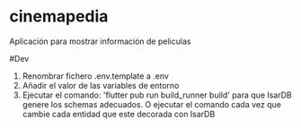 # cinemapedia
Aplicación para mostrar información de peliculas

#Dev

1. Renombrar fichero .env.template a .env
2. Añadir el valor de las variables de entorno
3. Ejecutar el comando: 'flutter pub run build_runner build' para que IsarDB genere los schemas
adecuados. O ejecutar el comando cada vez que cambie cada entidad que este decorada con IsarDB

